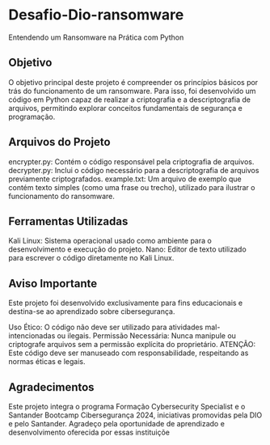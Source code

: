 # Desafio-Dio-ransomware
Entendendo um Ransomware na Prática com Python


## Objetivo
O objetivo principal deste projeto é compreender os princípios básicos por trás do funcionamento de um ransomware. Para isso, foi desenvolvido um código em Python capaz de realizar a criptografia e a descriptografia de arquivos, permitindo explorar conceitos fundamentais de segurança e programação.

## Arquivos do Projeto

encrypter.py: Contém o código responsável pela criptografia de arquivos.
decrypter.py: Inclui o código necessário para a descriptografia de arquivos previamente criptografados.
example.txt: Um arquivo de exemplo que contém texto simples (como uma frase ou trecho), utilizado para ilustrar o funcionamento do ransomware.

## Ferramentas Utilizadas
Kali Linux: Sistema operacional usado como ambiente para o desenvolvimento e execução do projeto.
Nano: Editor de texto utilizado para escrever o código diretamente no Kali Linux.

## Aviso Importante
Este projeto foi desenvolvido exclusivamente para fins educacionais e destina-se ao aprendizado sobre cibersegurança.

Uso Ético: O código não deve ser utilizado para atividades mal-intencionadas ou ilegais.
Permissão Necessária: Nunca manipule ou criptografe arquivos sem a permissão explícita do proprietário.
ATENÇÃO: Este código deve ser manuseado com responsabilidade, respeitando as normas éticas e legais.

## Agradecimentos
Este projeto integra o programa Formação Cybersecurity Specialist e o Santander Bootcamp Cibersegurança 2024, iniciativas promovidas pela DIO e pelo Santander. Agradeço pela oportunidade de aprendizado e desenvolvimento oferecida por essas instituiçõe
